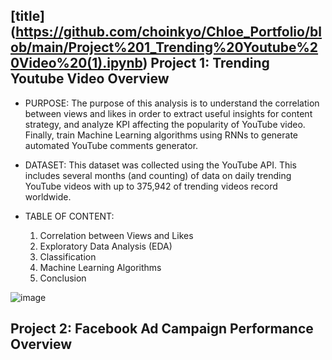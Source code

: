 ## [title] (https://github.com/choinkyo/Chloe_Portfolio/blob/main/Project%201_Trending%20Youtube%20Video%20(1).ipynb) Project 1: Trending Youtube Video Overview

* PURPOSE: The purpose of this analysis is to understand the correlation between views and likes in order to extract useful insights for content strategy, and analyze KPI affecting the popularity of YouTube video. Finally, train Machine Learning algorithms using RNNs to generate automated YouTube comments generator. 
* DATASET: This dataset was collected using the YouTube API. This includes several months (and counting) of data on daily trending YouTube videos with up to 375,942 of trending videos record worldwide. 
* TABLE OF CONTENT:

   1. Correlation between Views and Likes    
   2. Exploratory Data Analysis (EDA) 
   3. Classification
   4. Machine Learning Algorithms
   5. Conclusion

![image](https://github.com/choinkyo/Chloe_Portfolio/blob/main/Correlation%20Between%20Views%2C%20Likes.png)


## Project 2: Facebook Ad Campaign Performance Overview

